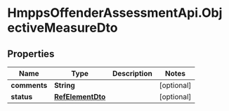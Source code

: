 # HmppsOffenderAssessmentApi.ObjectiveMeasureDto

## Properties
Name | Type | Description | Notes
------------ | ------------- | ------------- | -------------
**comments** | **String** |  | [optional] 
**status** | [**RefElementDto**](RefElementDto.md) |  | [optional] 


